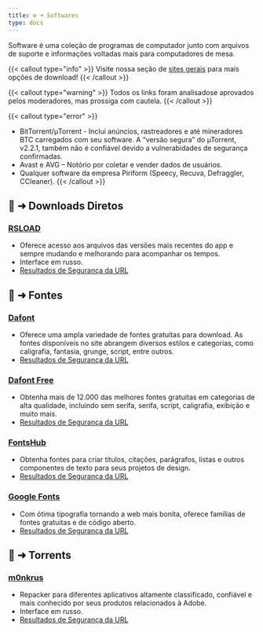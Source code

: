 ```yaml
---
title: ⚙️ ➜ Softwares
type: docs
---
```

Software é uma coleção de programas de computador junto com arquivos de suporte e informações voltadas mais para computadores de mesa.

{{< callout type="info" >}}
Visite nossa seção de [sites gerais](sites-geral) para mais opções de download!
{{< /callout >}}

{{< callout type="warning" >}}
Todos os links foram analisados ​​e aprovados pelos moderadores, mas prossiga com cautela.
{{< /callout >}}

{{< callout type="error" >}}
- BitTorrent/μTorrent - Inclui anúncios, rastreadores e até mineradores BTC carregados com seu software. A “versão segura” do µTorrent, v2.2.1, também não é confiável devido a vulnerabidades de segurança confirmadas.
- Avast e AVG – Notório por coletar e vender dados de usuários.
- Qualquer software da empresa Piriform (Speecy, Recuva, Defraggler, CCleaner).
{{< /callout >}}

## 📑 ➜ Downloads Diretos

### [RSLOAD](https://rsload.net/)
- Oferece acesso aos arquivos das versões mais recentes do app e sempre mudando e melhorando para acompanhar os tempos.
- Interface em russo.
- [Resultados de Segurança da URL](https://www.urlvoid.com/scan/rsload.net/)
 
## 📑 ➜ Fontes

### [Dafont](https://www.dafont.com/)
- Oferece uma ampla variedade de fontes gratuitas para download. As fontes disponíveis no site abrangem diversos estilos e categorias, como caligrafia, fantasia, grunge, script, entre outros.
- [Resultados de Segurança da URL](https://www.urlvoid.com/scan/dafont.com/)
### [Dafont Free](https://www.dafontfree.io/)
- Obtenha mais de 12.000 das melhores fontes gratuitas em categorias de alta qualidade, incluindo sem serifa, serifa, script, caligrafia, exibição e muito mais.
- [Resultados de Segurança da URL](https://www.urlvoid.com/scan/dafontfree.io/)
### [FontsHub](https://fontshub.pro/)
- Obtenha fontes para criar títulos, citações, parágrafos, listas e outros componentes de texto para seus projetos de design.
- [Resultados de Segurança da URL](https://www.urlvoid.com/scan/fontshub.pro/)
### [Google Fonts](https://fonts.google.com/)
- Com ótima tipografia tornando a web mais bonita, oferece famílias de fontes gratuitas e de código aberto.
- [Resultados de Segurança da URL](https://www.urlvoid.com/scan/fonts.google.com/)
 
## 🧲 ➜ Torrents

### [m0nkrus](https://w14.monkrus.ws/)
- Repacker para diferentes aplicativos altamente classificado, confiável e mais conhecido por seus produtos relacionados à Adobe.
- Interface em russo.
- [Resultados de Segurança da URL](https://www.urlvoid.com/scan/w14.monkrus.ws/)